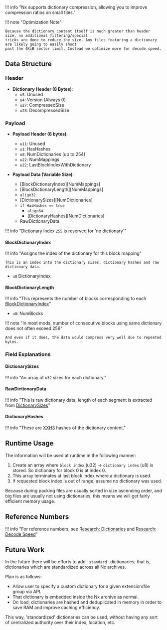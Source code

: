 !!! info "Nx supports dictionary compression, allowing you to improve compression ratios on small files."

!!! note "Optimization Note"

    Because the dictionary content itself is much greater than header size, no additional filtering/special
    tricks are done to reduce the size. Any files featuring a dictionary are likely going to easily shoot
    past the 4KiB sector limit. Instead we optimize more for decode speed.

## Data Structure

### Header

- **Dictionary Header (8 Bytes)**:
    - `u5`: Unused
    - `u4`: Version (Always 0)
    - `u27`: CompressedSize
    - `u28`: DecompressedSize

### Payload

- **Payload Header (8 bytes)**:
    - `u11`: Unused
    - `u1`: HasHashes
    - `u8`: NumDictionaries (up to 254)
    - `u22`: NumMappings
    - `u22`: LastBlockIndexWithDictionary

- **Payload Data (Variable Size)**:
    - [BlockDictionaryIndex][NumMappings]
    - [BlockDictionaryLength][NumMappings]
    - `align32`
    - [DictionarySizes][NumDictionaries]
    - `if HasHashes == true`
        - `align64`
        - [DictionaryHashes][NumDictionaries]
    - RawDictionaryData

!!! info "Dictionary index `255` is reserved for 'no dictionary'"

#### BlockDictionaryIndex

!!! info "Assigns the index of the dictionary for this block mapping"

    This is an index into the dictionary sizes, dictionary hashes and raw dictionary data.

- `u8` DictionaryIndex

#### BlockDictionaryLength

!!! info "This represents the number of blocks corresponding to each [BlockDictionaryIndex]"

- `u8`: NumBlocks

!!! note "In most mods, number of consecutive blocks using same dictionary does not often exceed 256"

    And even if it does, the data would compress very well due to repeated bytes.

### Field Explanations

#### DictionarySizes

!!! info "An array of `u32` sizes for each dictionary."

#### RawDictionaryData

!!! info "This is raw dictionary data, length of each segment is extracted from [DictionarySizes]"

#### DictionaryHashes

!!! info "These are [XXH3] hashes of the dictionary content."

## Runtime Usage

The information will be used at runtime in the following manner:

1. Create an array where `block index` (u32) -> `dictionary index` (u8) is stored.
   So dictionary for block 0 is at index 0.
2. This array terminates at last block index where a dictionary is used.
3. If requested block index is out of range, assume no dictionary was used.

Because during packing files are usually sorted in size ascending order, and big files are usually
not using dictionaries, this means we will get fairly efficient memory usage.

## Reference Numbers

!!! info "For reference numbers, see [Research: Dictionaries] and [Research: Decode Speed]"

## Future Work

In the future there will be efforts to add `'standard'` dictionaries; that is, dictionaries which are
standardized across all Nx archives.

Plan is as follows:

- Allow user to specify a custom dictionary for a given extension/file group via API.
- That dictionary is embedded inside the Nx archive as normal.
- On load, dictionaries are hashed and deduplicated in memory in order to save RAM and improve caching efficiency.

This way, 'standardized' dictionaries can be used, without having any sort of centralized
authority over their index, location, etc.

[BlockDictionaryLength]: #blockdictionarylength
[DictionarySizes]: #dictionarysizes
[DictionaryHashes]: #dictionaryhashes
[BlockType]: #BlockType
[BlockDictionaryIndex]: #blockdictionaryindex
[Research: Dictionaries]: ../Research/DictionaryCompression.md
[Research: Decode Speed]: ../Research/DecodeSpeed.md
[XXH3]: https://xxhash.com/
